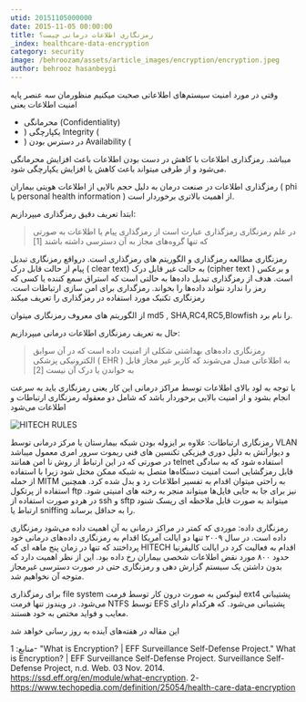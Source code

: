 ```yaml
---
utid: 20151105000000
date: 2015-11-05 00:00:00
title: رمزنگاری اطلاعات درمانی چیست؟
_index: healthcare-data-encryption
category: security
image: /behroozam/assets/article_images/encryption/encryption.jpeg
author: behrooz hasanbeygi
---
```

وقتی در مورد امنیت سیستم‌های اطلاعاتی صحبت میکنیم منظورمان سه عنصر پایه امنیت اطلاعات یعنی

+ محرمانگی (‫‪Confidentiality‬‬)
+ یکپارچگی ‫(‬ ‫‪Integrity‬‬ ‫)
+ در دسترس بودن ‫(‬ ‫‪Availability‬‬ ‫)

میباشد.
رمزگذاری اطلاعات با کاهش در دست بودن اطلاعات باعث افزایش محرمانگی می‌شود  و از طرفی میتواند باعث کاهش یا افزایش یکپارچگی شود.

رمزگذاری اطلاعات در صنعت درمان به دلیل حجم بالایی از اطلاعات هویتی بیماران ( phi یا personal health information )  از اهمیت بالاتری برخوردار است.

ابتدا تعریف دقیق رمزگذاری میپردازیم:

>در علم رمزنگاری رمزگذاری عبارت است از رمزگذاری پیام یا اطلاعات به صورتی که تنها گروه‌های مجاز به آن دسترسی داشته باشند [1]

رمزنگاری مطالعه رمزگذاری و الگوریتم های رمزگذاری است. در‌واقع رمزنگاری تبدیل پیام از حالت قابل درک ( clear text) به حالت غیر قابل درک (cipher text ) و برعکس است. هدف از رمزگذاری تبدیل داده‌ها به حالتی است که استراق سمع کننده یا کسی که رمز را ندارد نتواند داده‌ها را بخواند. رمزگداری برای امن سازی ارتباطات است. رمزنگاری تکنیک مورد استفاده در رمزگذاری را تعریف میکند

از الگوریتم های معروف رمزنگاری میتوان md5 , SHA,RC4,RC5,Blowfish  را نام برد.

حال به تعریف رمزنگاری اطلاعات درمانی میپردازیم:
>رمزنگاری داده‌های بهداشتی شکلی از امنیت داده است که در آن سوابق الکترونیکی پزشکی ( EHR ) به اطلاعاتی مبدل می‌شوند که کاربر غیر مجاز قابل به خواندن یا درک آن نیست [2]

با توجه به لود بالای اطلاعات توسط مراکز درمانی این کار یعنی رمزنگاری باید به سرعت انجام بشود و از امنیت بالایی برخوردار باشد که شامل دو معقوله رمزنگاری ارتباطات و اطلاعات می‌شود

![HITECH RULES](/miratest/behroozam/assets/article_images/encryption/vormetric-protects-ePHI-2015-0311.png "Logo Title Text 1")

رمزنگاری ارتباطات: علاوه بر ایزوله بودن شبکه بیمارستان یا مرکز درمانی توسط VLAN و دیوارآتش به دلیل دوری فیزیکی تکنسین های فنی ریموت سرور امری معمول میباشد  در صورتی که در این ارتباط از روش نا امن همانند telnet استفاده شود که به سادگی قابل رمزگشایی است امنیت دستگاه‌ها متصل به شبکه ممکن مختل شود زیرا با استفاده از حمله MITM  به راحتی میتوان اقدام به تفسیر اطلاعات رد و بدل شده کرد.
همچنین استفاده از پرتکول ftp نیز برای جا به جایی فایل‌ها میتواند منجر به رخنه های امنیتی شود.
در هردو صورت استفاده از ssh و sftp میتواند به صورت قابل ملاحظه ای ریسک شنود ارتباط یا sniffing را به حداقل برساند.

رمزنگاری داده:
موردی که کمتر در مراکز درمانی به آن اهمیت داده می‌شود رمزنگاری داده است. در سال ۲۰۰۹ تنها دو ایالت آمریکا اقدام به رمزنگاری داده‌های درمانی خود پرداختند که تنها در زمان پنج ماهه ای که HITECH اقدام به فعالیت کرد در ایالت کالیفرنیا  حدود ۸۰۰ مورد نقض اطلاعات شخصی بیماران رخ داده بود.
این از نظر اهمیت دارد که بدون داشتن یک سیستم گزارش دهی و رمزنگاری حتی در صورت دسترسی غیرمجاز متوجه آن نخواهیم شد.

برای رمزگذاری file system لینوکس به صورت درون کار  توسط فرمت ext4 پشتیبانی می‌شود. در ویندوز تنها فرمت NTFS  توسط EFS  پشتیبانی می‌شود. که هرکدام دارای معایب و فواید مختص به خود هستند.

این مقاله در هفته‌های آینده به روز رسانی خواهد شد

منابع:
1- "What is Encryption? | EFF Surveillance Self-Defense Project." What is Encryption? | EFF Surveillance Self-Defense Project. Surveillance Self-Defense Project, n.d. Web. 03 Nov. 2014. <https://ssd.eff.org/en/module/what-encryption>.
2- https://www.techopedia.com/definition/25054/health-care-data-encryption
